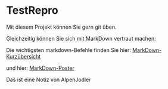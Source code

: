# TestRepro

Mit diesem Projekt können Sie gern git üben.

Gleichzeitig können Sie sich mit MarkDown vertraut machen:

Die wichtigsten markdown-Befehle finden Sie hier:
[MarkDown-Kurzübersicht](https://www.markdownguide.org/cheat-sheet/)

und hier:
[MarkDown-Poster](https://www.heise.de/downloads/18/1/1/6/7/1/0/3/Markdown-CheatSheet-Deutsch.pdf)


Das ist eine Notiz von AlpenJodler

